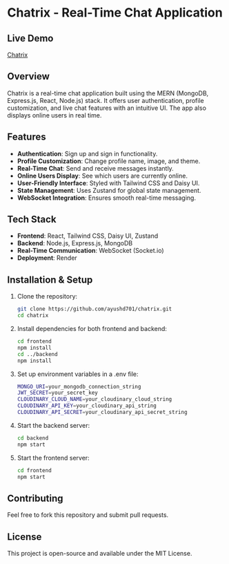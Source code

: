 # Chatrix - Real-Time Chat Application

## Live Demo

[Chatrix](https://chatrix-dzjy.onrender.com/)

## Overview

Chatrix is a real-time chat application built using the MERN (MongoDB, Express.js, React, Node.js) stack. It offers user authentication, profile customization, and live chat features with an intuitive UI. The app also displays online users in real time.

## Features

- **Authentication**: Sign up and sign in functionality.
- **Profile Customization**: Change profile name, image, and theme.
- **Real-Time Chat**: Send and receive messages instantly.
- **Online Users Display**: See which users are currently online.
- **User-Friendly Interface**: Styled with Tailwind CSS and Daisy UI.
- **State Management**: Uses Zustand for global state management.
- **WebSocket Integration**: Ensures smooth real-time messaging.

## Tech Stack

- **Frontend**: React, Tailwind CSS, Daisy UI, Zustand
- **Backend**: Node.js, Express.js, MongoDB
- **Real-Time Communication**: WebSocket (Socket.io)
- **Deployment**: Render

## Installation & Setup

1. Clone the repository:

   ```sh
   git clone https://github.com/ayushd701/chatrix.git
   cd chatrix
   ```

2. Install dependencies for both frontend and backend:

   ```sh
   cd frontend
   npm install
   cd ../backend
   npm install
   ```

3. Set up environment variables in a .env file:

   ```sh
   MONGO_URI=your_mongodb_connection_string
   JWT_SECRET=your_secret_key
   CLOUDINARY_CLOUD_NAME=your_cloudinary_cloud_string
   CLOUDINARY_API_KEY=your_cloudinary_api_string
   CLOUDINARY_API_SECRET=your_cloudinary_api_secret_string
   ```

4. Start the backend server:
   ```sh
   cd backend
   npm start
   ```

4. Start the frontend server:
   ```sh
   cd frontend
   npm start
   ```
## Contributing

Feel free to fork this repository and submit pull requests.

## License

This project is open-source and available under the MIT License.

